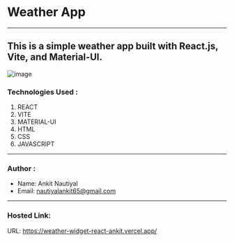 # Weather App
---
## This is a simple weather app built with React.js, Vite, and Material-UI.

![image](https://github.com/user-attachments/assets/74642245-1c33-4a23-9485-3baf0f4dd7aa)

### Technologies Used :
1. REACT
2. VITE
3. MATERIAL-UI
4. HTML
5. CSS
6. JAVASCRIPT
---
### Author :
- Name: Ankit Nautiyal
- Email: nautiyalankit65@gmail.com
---
### Hosted Link:
URL: https://weather-widget-react-ankit.vercel.app/
